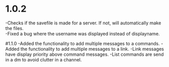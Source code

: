 # 1.0.2

-Checks if the savefile is made for a server. If not, will automatically make the files.  
-Fixed a bug where the username was displayed instead of displayname.

#1.1.0
-Added the functionality to add multiple messages to a commands.
-Added the functionality to add multiple messages to a link.
-Link messages have display priority above command messages.
-List commands are send in a dm to avoid clutter in a channel.
